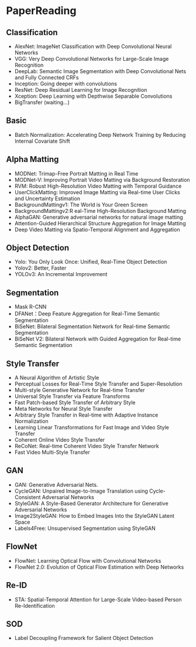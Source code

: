 # PaperReading
## Classification
- AlexNet: ImageNet Classification with Deep Convolutional Neural Networks
- VGG: Very Deep Convolutional Networks for Large-Scale Image Recognition
- DeepLab: Semantic Image Segmentation with Deep Convolutional Nets and Fully Connected CRFs
- Inception: Going deeper with convolutions
- ResNet: Deep Residual Learning for Image Recognition
- Xception: Deep Learning with Depthwise Separable Convolutions
- BigTransfer (waiting...)

## Basic
- Batch Normalization: Accelerating Deep Network Training by Reducing Internal Covariate Shift

## Alpha Matting
- MODNet: Trimap-Free Portrait Matting in Real Time
- MODNet-V: Improving Portrait Video Matting via Background Restoration
- RVM: Robust High-Resolution Video Matting with Temporal Guidance
- UserClickMatting: Improved Image Matting via Real-time User Clicks and Uncertainty Estimation
- BackgroundMattingv1: The World is Your Green Screen
- BackgroundMattingv2:R eal-Time High-Resolution Background Matting
- AlphaGAN: Generative adversarial networks for natural image matting
- Attention-Guided Hierarchical Structure Aggregation for Image Matting
- Deep Video Matting via Spatio-Temporal Alignment and Aggregation

## Object Detection
- Yolo: You Only Look Once: Unified, Real-Time Object Detection
- Yolov2: Better, Faster
- YOLOv3: An Incremental Improvement

## Segmentation
- Mask R-CNN
- DFANet：Deep Feature Aggregation for Real-Time Semantic Segmentation
- BiSeNet: Bilateral Segmentation Network for Real-time Semantic Segmentation
- BiSeNet V2: Bilateral Network with Guided Aggregation for Real-time Semantic Segmentation

## Style Transfer
- A Neural Algorithm of Artistic Style
- Perceptual Losses for Real-Time Style Transfer and Super-Resolution
- Multi-style Generative Network for Real-time Transfer
- Universal Style Transfer via Feature Transforms
- Fast Patch-based Style Transfer of Arbitrary Style
- Meta Networks for Neural Style Transfer 
- Arbitrary Style Transfer in Real-time with Adaptive Instance Normalization
- Learning Linear Transformations for Fast Image and Video Style Transfer
- Coherent Online Video Style Transfer
- ReCoNet: Real-time Coherent Video Style Transfer Network
- Fast Video Multi-Style Transfer

## GAN
- GAN: Generative Adversarial Nets.
- CycleGAN: Unpaired Image-to-Image Translation using Cycle-Consistent Adversarial Networks
- StyleGAN: A Style-Based Generator Architecture for Generative Adversarial Networks
- Image2StyleGAN: How to Embed Images Into the StyleGAN Latent Space
- Labels4Free: Unsupervised Segmentation using StyleGAN



## FlowNet
- FlowNet: Learning Optical Flow with Convolutional Networks
- FlowNet 2.0: Evolution of Optical Flow Estimation with Deep Networks


## Re-ID
- STA: Spatial-Temporal Attention for Large-Scale Video-based Person Re-Identification

## SOD
- Label Decoupling Framework for Salient Object Detection 